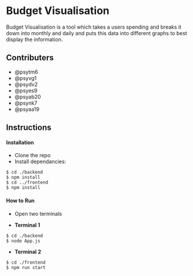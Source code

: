 # Budget Visualisation

Budget Visualisation is a tool which takes a users spending and breaks it down into monthly and daily and puts this data into different graphs to best display the information.

## Contributers

- @psytm6
- @psyvg1
- @psydv2
- @psyes9
- @psyab20
- @psynk7
- @psyaa19

## Instructions

#### Installation

- Clone the repo
- Install dependancies:

```
$ cd ./backend
$ npm install
$ cd ../frontend
$ npm install
```

#### How to Run

-  Open two terminals

- **Terminal 1**
```
$ cd ./backend
$ node App.js
```

- **Terminal 2**
```
$ cd ./frontend
$ npm run start
```
